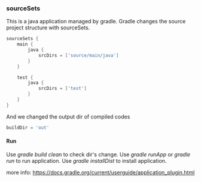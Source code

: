 ### sourceSets
This is a java application managed by gradle.
Gradle changes the source project structure with sourceSets.
```groovy
sourceSets {
    main {
        java {
            srcDirs = ['source/main/java']
        }
    }

    test {
        java {
            srcDirs = ['test']
        }
    }
}
```
And we changed the output dir of compiled codes
```groovy
buildDir = 'out'
```

#### Run
Use *gradle build clean* to check dir's change.
Use *gradle runApp* or *gradle run* to run application.
Use *gradle installDist* to install application.

more info: https://docs.gradle.org/current/userguide/application_plugin.html
